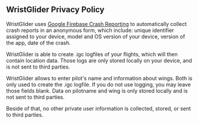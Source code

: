 ## WristGlider Privacy Policy

WristGlider uses [Google Firebase Crash Reporting](https://firebase.google.com/docs/crash/) to automatically collect crash reports in an anonymous form, 
which include: unique identifier assigned to your device, model and OS version of your device, version of the app, 
date of the crash. 

WristGlider is able to create .igc logfiles of your flights, which will then contain location data. 
Those logs are only stored locally on your device, and is not sent to third parties.

WristGlider allows to enter pilot's name and information about wings. Both is only used to create the .igc logfile. If you do not
use logging, you may leave those fields blank. Data on pilotname and wing is only stored locally and is not sent to third parties.

Beside of that, no other private user information is collected, stored, or sent to third parties.